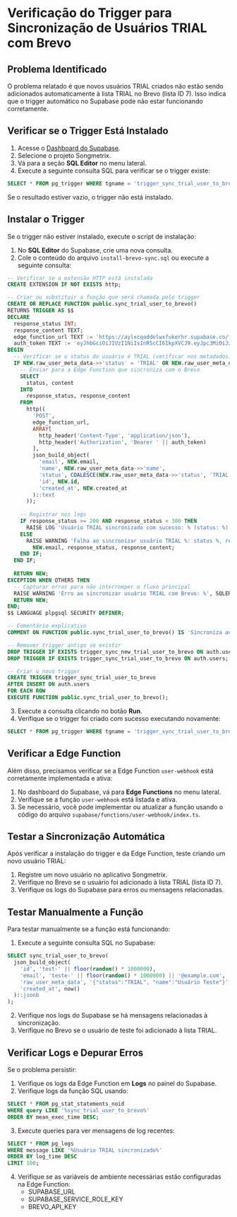 # Verificação do Trigger para Sincronização de Usuários TRIAL com Brevo

## Problema Identificado

O problema relatado é que novos usuários TRIAL criados não estão sendo adicionados automaticamente à lista TRIAL no Brevo (lista ID 7). Isso indica que o trigger automático no Supabase pode não estar funcionando corretamente.

## Verificar se o Trigger Está Instalado

1. Acesse o [Dashboard do Supabase](https://app.supabase.io).
2. Selecione o projeto Songmetrix.
3. Vá para a seção **SQL Editor** no menu lateral.
4. Execute a seguinte consulta SQL para verificar se o trigger existe:

```sql
SELECT * FROM pg_trigger WHERE tgname = 'trigger_sync_trial_user_to_brevo';
```

Se o resultado estiver vazio, o trigger não está instalado.

## Instalar o Trigger

Se o trigger não estiver instalado, execute o script de instalação:

1. No **SQL Editor** do Supabase, crie uma nova consulta.
2. Cole o conteúdo do arquivo `install-brevo-sync.sql` ou execute a seguinte consulta:

```sql
-- Verificar se a extensão HTTP está instalada
CREATE EXTENSION IF NOT EXISTS http;

-- Criar ou substituir a função que será chamada pelo trigger
CREATE OR REPLACE FUNCTION public.sync_trial_user_to_brevo()
RETURNS TRIGGER AS $$
DECLARE
  response_status INT;
  response_content TEXT;
  edge_function_url TEXT := 'https://aylxcqaddelwxfukerhr.supabase.co/functions/v1/user-webhook';
  auth_token TEXT := 'eyJhbGciOiJIUzI1NiIsInR5cCI6IkpXVCJ9.eyJpc3MiOiJzdXBhYmFzZSIsInJlZiI6ImF5bHhjcWFkZGVsd3hmdWtlcmhyIiwicm9sZSI6ImFub24iLCJpYXQiOjE3NDAwMTc2NTksImV4cCI6MjA1NTU5MzY1OX0.YqQAdHMeGMmPAfKFtZPTovJ8szJi_iiUwkEnnLk1Cg8';
BEGIN
  -- Verificar se o status do usuário é TRIAL (verificar nos metadados)
  IF NEW.raw_user_meta_data->>'status' = 'TRIAL' OR NEW.raw_user_meta_data->>'status' IS NULL THEN
    -- Enviar para a Edge Function que sincroniza com o Brevo
    SELECT
      status, content
    INTO
      response_status, response_content
    FROM
      http((
        'POST',
        edge_function_url,
        ARRAY[
          http_header('Content-Type', 'application/json'),
          http_header('Authorization', 'Bearer ' || auth_token)
        ],
        json_build_object(
          'email', NEW.email,
          'name', NEW.raw_user_meta_data->>'name',
          'status', COALESCE(NEW.raw_user_meta_data->>'status', 'TRIAL'),
          'id', NEW.id,
          'created_at', NEW.created_at
        )::text
      ));
    
    -- Registrar nos logs
    IF response_status >= 200 AND response_status < 300 THEN
      RAISE LOG 'Usuário TRIAL sincronizado com sucesso: % (status: %)', NEW.email, response_status;
    ELSE
      RAISE WARNING 'Falha ao sincronizar usuário TRIAL %: status %, resposta %',
        NEW.email, response_status, response_content;
    END IF;
  END IF;
  
  RETURN NEW;
EXCEPTION WHEN OTHERS THEN
  -- Capturar erros para não interromper o fluxo principal
  RAISE WARNING 'Erro ao sincronizar usuário TRIAL com Brevo: %', SQLERRM;
  RETURN NEW;
END;
$$ LANGUAGE plpgsql SECURITY DEFINER;

-- Comentário explicativo
COMMENT ON FUNCTION public.sync_trial_user_to_brevo() IS 'Sincroniza automaticamente novos usuários TRIAL com o Brevo via Edge Function';

-- Remover trigger antigo se existir
DROP TRIGGER IF EXISTS trigger_sync_new_trial_user_to_brevo ON auth.users;
DROP TRIGGER IF EXISTS trigger_sync_trial_user_to_brevo ON auth.users;

-- Criar o novo trigger
CREATE TRIGGER trigger_sync_trial_user_to_brevo
AFTER INSERT ON auth.users
FOR EACH ROW
EXECUTE FUNCTION public.sync_trial_user_to_brevo();
```

3. Execute a consulta clicando no botão **Run**.
4. Verifique se o trigger foi criado com sucesso executando novamente:

```sql
SELECT * FROM pg_trigger WHERE tgname = 'trigger_sync_trial_user_to_brevo';
```

## Verificar a Edge Function

Além disso, precisamos verificar se a Edge Function `user-webhook` está corretamente implementada e ativa:

1. No dashboard do Supabase, vá para **Edge Functions** no menu lateral.
2. Verifique se a função `user-webhook` está listada e ativa.
3. Se necessário, você pode implementar ou atualizar a função usando o código do arquivo `supabase/functions/user-webhook/index.ts`.

## Testar a Sincronização Automática

Após verificar a instalação do trigger e da Edge Function, teste criando um novo usuário TRIAL:

1. Registre um novo usuário no aplicativo Songmetrix.
2. Verifique no Brevo se o usuário foi adicionado à lista TRIAL (lista ID 7).
3. Verifique os logs do Supabase para erros ou mensagens relacionadas.

## Testar Manualmente a Função

Para testar manualmente se a função está funcionando:

1. Execute a seguinte consulta SQL no Supabase:

```sql
SELECT sync_trial_user_to_brevo(
  json_build_object(
    'id', 'test-' || floor(random() * 1000000),
    'email', 'teste-' || floor(random() * 1000000) || '@example.com',
    'raw_user_meta_data', '{"status":"TRIAL", "name":"Usuário Teste"}'::jsonb,
    'created_at', now()
  )::jsonb
);
```

2. Verifique nos logs do Supabase se há mensagens relacionadas à sincronização.
3. Verifique no Brevo se o usuário de teste foi adicionado à lista TRIAL.

## Verificar Logs e Depurar Erros

Se o problema persistir:

1. Verifique os logs da Edge Function em **Logs** no painel do Supabase.
2. Verifique logs da função SQL usando:

```sql
SELECT * FROM pg_stat_statements_noid 
WHERE query LIKE '%sync_trial_user_to_brevo%' 
ORDER BY mean_exec_time DESC;
```

3. Execute queries para ver mensagens de log recentes:

```sql
SELECT * FROM pg_logs 
WHERE message LIKE '%Usuário TRIAL sincronizado%' 
ORDER BY log_time DESC 
LIMIT 100;
```

4. Verifique se as variáveis de ambiente necessárias estão configuradas na Edge Function:
   - SUPABASE_URL
   - SUPABASE_SERVICE_ROLE_KEY
   - BREVO_API_KEY 